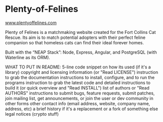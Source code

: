 # Plenty-of-Felines

www.plentyoffelines.com

Plenty of Felines is a matchmaking website created for the Fort Collins Cat Rescue. Its aim is to match potential adopters with their perfect feline companion so that homeless cats can find their ideal forever homes.

Built with the “NEAP Stack”: Node, Express, Angular, and PostgreSQL (with Waterline as its ORM).


WHAT TO PUT IN README: 
5-line code snippet on how its used (if it's a library)
copyright and licensing information (or "Read LICENSE")
instruction to grab the documentation
instructions to install, configure, and to run the programs
instruction to grab the latest code and detailed instructions to build it (or quick overview and "Read INSTALL")
list of authors or "Read AUTHORS"
instructions to submit bugs, feature requests, submit patches, join mailing list, get announcements, or join the user or dev community in other forms
other contact info (email address, website, company name, address, etc)
a brief history if it's a replacement or a fork of something else
legal notices (crypto stuff)
